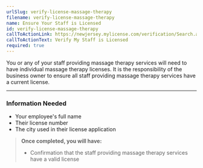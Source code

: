 ```yaml
---
urlSlug: verify-license-massage-therapy
filename: verify-license-massage-therapy
name: Ensure Your Staff is Licensed
id: verify-license-massage-therapy
callToActionLink: https://newjersey.mylicense.com/verification/Search.aspx?facility=N
callToActionText: Verify My Staff is Licensed
required: true
---
```

You or any of your staff providing massage therapy services will need to have individual massage therapy licenses. It is the responsibility of the business owner to ensure all staff providing massage therapy services have a current license.

---
### Information Needed
* Your employee's full name
* Their license number
* The city used in their license application

>**Once completed, you will have:**
>
>* Confirmation that the staff providing massage therapy services have a valid license